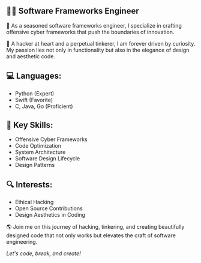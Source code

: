 ## 👨‍💻 Software Frameworks Engineer

🚀 As a seasoned software frameworks engineer, I specialize in crafting offensive cyber frameworks that push the boundaries of innovation.

🔧 A hacker at heart and a perpetual tinkerer, I am forever driven by curiosity. My passion lies not only in functionality but also in the elegance of design and aesthetic code.

## 💻 Languages:
- Python (Expert)
- Swift (Favorite)
- C, Java, Go (Proficient)

## 🌟 Key Skills:
- Offensive Cyber Frameworks
- Code Optimization
- System Architecture
- Software Design Lifecycle
- Design Patterns

## 🔍 Interests:
- Ethical Hacking
- Open Source Contributions
- Design Aesthetics in Coding

🌎 Join me on this journey of hacking, tinkering, and creating beautifully designed code that not only works but elevates the craft of software engineering.

*Let's code, break, and create!*